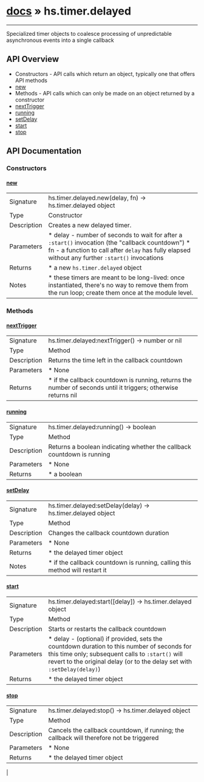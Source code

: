 # [docs](index.md) » hs.timer.delayed
---

Specialized timer objects to coalesce processing of unpredictable asynchronous events into a single callback

## API Overview
* Constructors - API calls which return an object, typically one that offers API methods
 * [new](#new)
* Methods - API calls which can only be made on an object returned by a constructor
 * [nextTrigger](#nextTrigger)
 * [running](#running)
 * [setDelay](#setDelay)
 * [start](#start)
 * [stop](#stop)

## API Documentation
### Constructors

#### [new](#new)
|             |                 |
| ------------|-----------------|
| Signature   | hs.timer.delayed.new(delay, fn) -> hs.timer.delayed object  |
| Type        | Constructor |
| Description | Creates a new delayed timer. |
| Parameters |  * delay - number of seconds to wait for after a `:start()` invocation (the "callback countdown") * fn - a function to call after `delay` has fully elapsed without any further `:start()` invocations |
| Returns |  * a new `hs.timer.delayed` object |
| Notes |   * these timers are meant to be long-lived: once instantiated, there's no way to remove them from the run loop;    create them once at the module level. |

### Methods

#### [nextTrigger](#nextTrigger)
|             |                 |
| ------------|-----------------|
| Signature   | hs.timer.delayed:nextTrigger() -> number or nil  |
| Type        | Method |
| Description | Returns the time left in the callback countdown |
| Parameters |   * None |
| Returns |   * if the callback countdown is running, returns the number of seconds until it triggers; otherwise returns nil |


#### [running](#running)
|             |                 |
| ------------|-----------------|
| Signature   | hs.timer.delayed:running() -> boolean  |
| Type        | Method |
| Description | Returns a boolean indicating whether the callback countdown is running |
| Parameters |   * None |
| Returns |   * a boolean |


#### [setDelay](#setDelay)
|             |                 |
| ------------|-----------------|
| Signature   | hs.timer.delayed:setDelay(delay) -> hs.timer.delayed object  |
| Type        | Method |
| Description | Changes the callback countdown duration |
| Parameters |   * None |
| Returns |   * the delayed timer object |
| Notes |   * if the callback countdown is running, calling this method will restart it

#### [start](#start)
|             |                 |
| ------------|-----------------|
| Signature   | hs.timer.delayed:start([delay]) -> hs.timer.delayed object  |
| Type        | Method |
| Description | Starts or restarts the callback countdown |
| Parameters |   * delay - (optional) if provided, sets the countdown duration to this number of seconds    for this time only; subsequent calls to `:start()` will revert to the original delay (or    to the delay set with `:setDelay(delay)`) |
| Returns |   * the delayed timer object |


#### [stop](#stop)
|             |                 |
| ------------|-----------------|
| Signature   | hs.timer.delayed:stop() -> hs.timer.delayed object  |
| Type        | Method |
| Description | Cancels the callback countdown, if running; the callback will therefore not be triggered |
| Parameters |   * None |
| Returns |   * the delayed timer object |
 |
